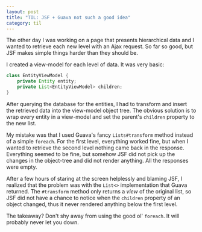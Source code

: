 ```yaml
---
layout: post
title: "TIL: JSF + Guava not such a good idea"
category: til
---
```


The other day I was working on a page that presents hierarchical data and I
wanted to retrieve each new level with an Ajax request. So far so good, but JSF
makes simple things harder than they should be.

I created a view-model for each level of data. It was very basic:

~~~java
class EntityViewModel {
    private Entity entity;
    private List<EntityViewModel> children;
}
~~~

After querying the database for the entities, I had to transform and insert the
retrieved data into the view-model object tree. The obvious solution is to wrap
every entity in a view-model and set the parent's `children` property to the new
list.

My mistake was that I used Guava's fancy `Lists#transform` method instead of
a simple `foreach`. For the first level, everything worked fine, but when I
wanted to retrieve the second level nothing came back in the response.
Everything seemed to be fine, but somehow JSF did not pick up the changes in the
object-tree and did not render anything. All the responses were empty.

After a few hours of staring at the screen helplessly and blaming JSF, I
realized that the problem was with the `List<>` implementation that Guava
returned. The `#transform` method only returns a _view_ of the original list, so
JSF did not have a chance to notice when the `children` property of an
object changed, thus it never rendered anything below the first level.

The takeaway? Don't shy away from using the good ol' `foreach`. It will probably
never let you down.
